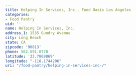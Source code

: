 ```yaml
---
title: Helping In Services, Inc., Food Oasis Los Angeles
categories:
- Food Pantry
uid: ''
name: Helping In Services, Inc.
address_1: 1535 Gundry Avenue
city: Long Beach
state: CA
zipcode: '90813'
phone: 562.591.8778
latitude: '33.7868869'
longitude: "-118.1744206"
uri: "/food-pantry/helping-in-services-inc-/"
---
```


